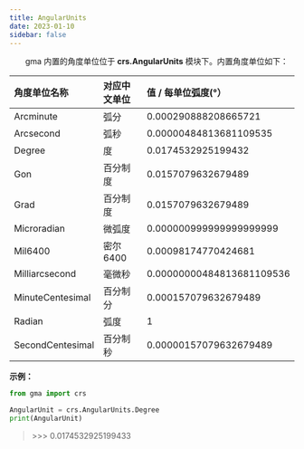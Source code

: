 ```yaml
---
title: AngularUnits
date: 2023-01-10
sidebar: false
---
```


&emsp;　gma 内置的角度单位位于 **crs.AngularUnits** 模块下。内置角度单位如下：

| 角度单位名称     | 对应中文单位 | 值 / 每单位弧度(°）       |
| :--------------- | :----------- | :------------------------ |
| Arcminute        | 弧分         | 0.000290888208665721      |
| Arcsecond        | 弧秒         | 0.00000484813681109535    |
| Degree           | 度           | 0.0174532925199432        |
| Gon              | 百分制度     | 0.0157079632679489        |
| Grad             | 百分制度     | 0.0157079632679489        |
| Microradian      | 微弧度       | 0.000000999999999999999   |
| Mil6400          | 密尔6400     | 0.00098174770424681       |
| Milliarcsecond   | 毫微秒       | 0.00000000484813681109536 |
| MinuteCentesimal | 百分制分     | 0.000157079632679489      |
| Radian           | 弧度         | 1                         |
| SecondCentesimal | 百分制秒     | 0.00000157079632679489    |

**示例：**

```python
from gma import crs

AngularUnit = crs.AngularUnits.Degree
print(AngularUnit)
```

> \>>> 0.0174532925199433
